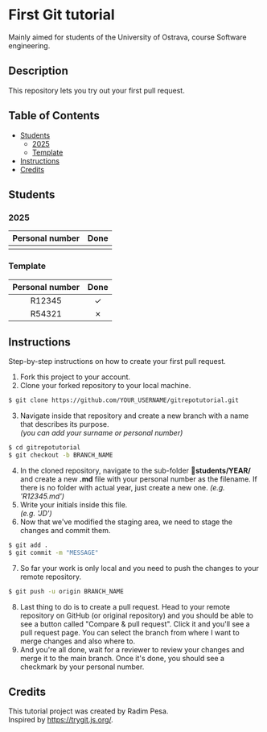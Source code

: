 # First Git tutorial
Mainly aimed for students of the University of Ostrava, course Software engineering.

## Description
This repository lets you try out your first pull request.  

## Table of Contents
- [Students](#students)
  - [2025](#year-2025)
  - [Template](#template)
- [Instructions](#instructions)
- [Credits](#credits)

## Students

### <a name="year-2025"></a>2025
| Personal number | Done |
|:----------:|:----------:|
|  |  |

### Template
| Personal number | Done |
|:----------:|:----------:|
| R12345 | &check; |
| R54321 | &cross; |

## Instructions
Step-by-step instructions on how to create your first pull request.
1. Fork this project to your account.
2. Clone your forked repository to your local machine.
```bash
$ git clone https://github.com/YOUR_USERNAME/gitrepotutorial.git
```
3. Navigate inside that repository and create a new branch with a name that describes its purpose.  
*(you can add your surname or personal number)*
```bash
$ cd gitrepotutorial
$ git checkout -b BRANCH_NAME
```
4. In the cloned repository, navigate to the sub-folder :file_folder:**students/YEAR/** and create a new **.md** file with your personal number as the filename. 
If there is no folder with actual year, just create a new one.
*(e.g. 'R12345.md')*
5. Write your initials inside this file.  
*(e.g. 'JD')*
6. Now that we've modified the staging area, we need to stage the changes and commit them.
```bash
$ git add .
$ git commit -m "MESSAGE"
```
7. So far your work is only local and you need to push the changes to your remote repository.
```bash
$ git push -u origin BRANCH_NAME
```
8. Last thing to do is to create a pull request. Head to your remote repository on GitHub (or original repository) and you should be able to see a button called "Compare & pull request".
Click it and you'll see a pull request page. You can select the branch from where I want to merge changes and also where to.
9. And you're all done, wait for a reviewer to review your changes and merge it to the main branch. Once it's done, you should see a checkmark by your personal number.

## Credits
This tutorial project was created by Radim Pesa.  
Inspired by https://trygit.js.org/.